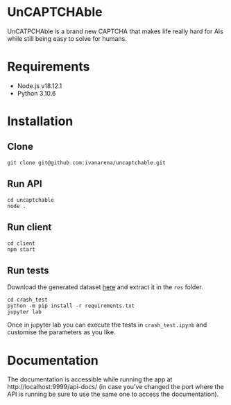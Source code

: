 # UnCAPTCHAble 

UnCATPCHAble is a brand new CAPTCHA that makes life really hard for AIs while still being easy to solve for humans.

# Requirements
- Node.js v18.12.1
- Python 3.10.6

# Installation
## Clone
```
git clone git@github.com:ivanarena/uncaptchable.git
```

## Run API 
```
cd uncaptchable
node .
```
## Run client
```
cd client
npm start
```

## Run tests

Download the generated dataset [here](https://mega.nz/file/qvRyQD5a#C36x-_8RHR7SFafeaw9wehNZTvyOVUiZW4p-lXCpSj8) and extract it in the ```res``` folder.

```
cd crash_test
python -m pip install -r requirements.txt
jupyter lab
```

Once in jupyter lab you can execute the tests in ```crash_test.ipynb``` and customise the parameters as you like.

# Documentation

The documentation is accessible while running the app at http://localhost:9999/api-docs/ (in case you've changed the port where the API is running be sure to use the same one to access the documentation). 